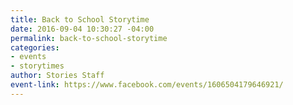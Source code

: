 ```yaml
---
title: Back to School Storytime
date: 2016-09-04 10:30:27 -04:00
permalink: back-to-school-storytime
categories:
- events
- storytimes
author: Stories Staff
event-link: https://www.facebook.com/events/1606504179646921/
---
```


